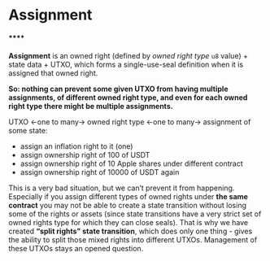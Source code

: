 # Assignment

#### \*\*\*\*

**Assignment** is an owned right \(defined by _owned right type_ `u8` value\) + state data + UTXO, which forms a single-use-seal definition when it is assigned that owned right.  

**So: nothing can prevent some given UTXO from having multiple assignments, of different owned right type, and even for each owned right type there might be multiple assignments.**

UTXO &lt;-one to many-&gt; owned right type &lt;-one to many-&gt; assignment of some state:

* assign an inflation right to it \(one\)
* assign ownership right of 100 of USDT
* assign ownership right of 10 Apple shares under different contract
* assign ownership right of 10000 of USDT again

This is a very bad situation, but we can’t prevent it from happening. Especially if you assign different types of owned rights under **the same contract** you may not be able to create a state transition without losing some of the rights or assets \(since state transitions have a very strict set of owned rights type for which they can close seals\). That is why we have created **“split rights" state transition**, which does only one thing - gives the ability to split those mixed rights into different UTXOs. Management of these UTXOs stays an opened question.
